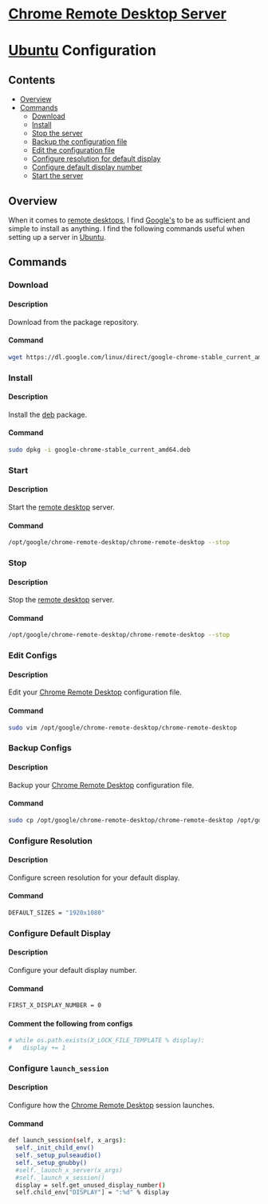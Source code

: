 # [Chrome Remote Desktop Server](https://remotedesktop.google.com/)
# [Ubuntu](https://ubuntu.com/) Configuration

## Contents
- [Overview](#overview)
- [Commands](#commands)
  - [Download](#download)
  - [Install](#install)
  - [Stop the server](#stop-the-server)
  - [Backup the configuration file](#backup-the-configuration-file)
  - [Edit the configuration file](#edit-the-configuration-file)
  - [Configure resolution for default display](#configure-resolution-for-default-display)
  - [Configure default display number](#configure-default-display-number)
  - [Start the server](#start-the-server)

## Overview
When it comes to [remote desktops](https://en.wikipedia.org/wiki/Remote_desktop_software), I find [Google's](https://remotedesktop.google.com/) to be as sufficient and simple to install as anything. I find the following commands useful when setting up a server in [Ubuntu](https://ubuntu.com/).

## Commands

### Download

#### Description
Download from the package repository.

#### Command
```bash
wget https://dl.google.com/linux/direct/google-chrome-stable_current_amd64.deb
```

### Install

#### Description
Install the [deb](https://en.wikipedia.org/wiki/Deb_(file_format)) package.

#### Command
```bash
sudo dpkg -i google-chrome-stable_current_amd64.deb
```

### Start

#### Description
Start the [remote desktop](https://en.wikipedia.org/wiki/Remote_desktop_software) server.

#### Command
```bash
/opt/google/chrome-remote-desktop/chrome-remote-desktop --stop
```

### Stop

#### Description
Stop the [remote desktop](https://en.wikipedia.org/wiki/Remote_desktop_software) server.

#### Command
```bash
/opt/google/chrome-remote-desktop/chrome-remote-desktop --stop
```

### Edit Configs

#### Description
Edit your [Chrome Remote Desktop](https://remotedesktop.google.com/) configuration file.

#### Command
```bash
sudo vim /opt/google/chrome-remote-desktop/chrome-remote-desktop
```

### Backup Configs

#### Description
Backup your [Chrome Remote Desktop](https://remotedesktop.google.com/) configuration file.

#### Command
```bash
sudo cp /opt/google/chrome-remote-desktop/chrome-remote-desktop /opt/google/chrome-remote-desktop/chrome-remote-desktop.orig
```

### Configure Resolution

#### Description
Configure screen resolution for your default display.

#### Command
```bash
DEFAULT_SIZES = "1920x1080"
```

### Configure Default Display

#### Description
Configure your default display number.

#### Command
```bash
FIRST_X_DISPLAY_NUMBER = 0
```

#### Comment the following from configs
```bash
# while os.path.exists(X_LOCK_FILE_TEMPLATE % display):
#   display += 1
```

### Configure `launch_session`

#### Description
Configure how the [Chrome Remote Desktop](https://remotedesktop.google.com/) session launches.

#### Command
```bash
def launch_session(self, x_args):
  self._init_child_env()
  self._setup_pulseaudio()
  self._setup_gnubby()
  #self._launch_x_server(x_args)
  #self._launch_x_session()
  display = self.get_unused_display_number()
  self.child_env["DISPLAY"] = ":%d" % display
```

